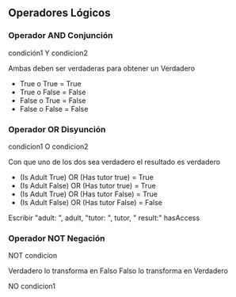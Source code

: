 
## Operadores Lógicos

### Operador AND Conjunción

condición1 Y condicion2

Ambas deben ser verdaderas para obtener un Verdadero

* True o True = True
* True o False = False
* False o True = False
* False o False = False





### Operador OR Disyunción

condicion1 O condicion2

Con que uno de los dos sea verdadero el resultado es verdadero

* (Is Adult True) OR (Has tutor true) = True
* (Is Adult False) OR (Has tutor true) = True
* (Is Adult True) OR (Has tutor False) = True
* (Is Adult False) OR (Has tutor False) = False

Escribir "adult: ", adult, "tutor: ", tutor, " result:" hasAccess

### Operador NOT Negación

NOT condicion

Verdadero lo transforma en Falso
Falso lo transforma en Verdadero 

NO condicion1
